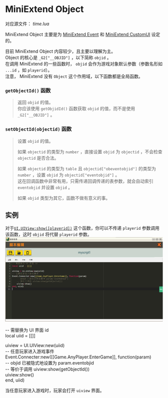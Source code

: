 # MiniExtend Object #
对应源文件： *time.lua*  

MiniExtend Object 主要是为 [MiniExtend Event](./event.html) 和 [MiniExtend CustomUI](./ui.html) 设定的。  

目前 MiniExtend Object 内容较少，且主要以理解为主。  
Object 的核心是 `_G2["__OBJID"]` ，以下简称 `objid` 。  
在调用 MiniExtend 的一些函数时， `objid` 会作为游戏对象默认参数（参数名形如 `...id` ，如 `playerid`）。  
注意， MiniExtend 没有 `Object` 这个作用域，以下函数都是全局函数。

### `getObjectId()` 函数 ###
> 返回 `objid` 的值。  
> 你应该使用 `getObjidId()` 函数获取 `objid` 的值，而不是使用 `_G2["__OBJID"]` 。  
### `setObjectId(objectid)` 函数 ###
> 设置 `objid` 的值。  
>
> 如果 `objectid` 的类型为 `number` ，直接设置 `objid` 为 `objectid` ，不会检查 `objectid` 是否合法。  
>
> 如果 `objectid` 的类型为 `table` 且 `objectid["obeventobjid"]` 的类型为 `number` ，设置 `objid` 为 `objectid["eventobjid"]` 。  
> 这在回调函数中非常有用，只需传递回调传递的表参数，就会自动索引 `eventobjid` 并设置 `objid` 。  
>
> 如果 `objid` 类型为其它，函数不做有意义的事。  

## 实例 ##
对于[`UI.UIView:show([playerid])`](./ui.html#UIView-show) 这个函数，你可以不传递 `playerid` 参数调用该函数，这时 `objid` 将代替 `playerid` 参数。  
![代码](./img/code2.png)

-- 需替换为 UI 界面 id  
local uiid = [[]]  

uiview = UI.UIView:new(uiid)  
-- 任意玩家进入游戏事件  
Event.Connecter:new([[Game.AnyPlayer.EnterGame]], function(param)  
	-- objid 已被隐式地设置为 param.eventobjid  
	-- 等价于调用 uiview:show(getObjectId())  
	uiview:show()  
end, uiid)  

当任意玩家进入游戏时，玩家会打开 `uiview` 界面。  
